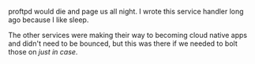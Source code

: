 proftpd would die and page us all night. I wrote this service handler long ago because I like sleep. 

The other services were making their way to becoming cloud native apps and didn't need to be bounced, but this was there if 
we needed to bolt those on _just in case_. 
